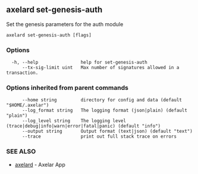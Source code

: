 ## axelard set-genesis-auth

Set the genesis parameters for the auth module

```
axelard set-genesis-auth [flags]
```

### Options

```
  -h, --help                help for set-genesis-auth
      --tx-sig-limit uint   Max number of signatures allowed in a transaction.
```

### Options inherited from parent commands

```
      --home string         directory for config and data (default "$HOME/.axelar")
      --log_format string   The logging format (json|plain) (default "plain")
      --log_level string    The logging level (trace|debug|info|warn|error|fatal|panic) (default "info")
      --output string       Output format (text|json) (default "text")
      --trace               print out full stack trace on errors
```

### SEE ALSO

- [axelard](/cli-docs/v0_27_0/axelard) - Axelar App
